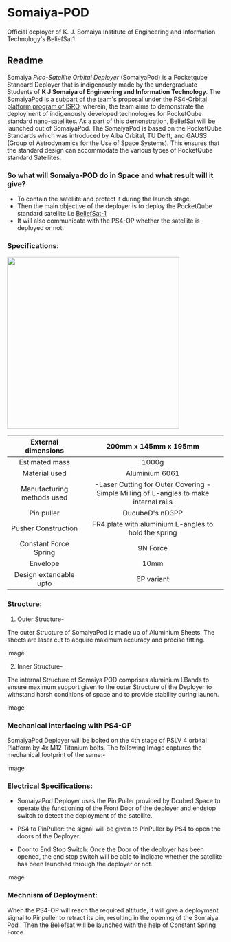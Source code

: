 # Somaiya-POD
Official deployer of K. J. Somaiya Institute of Engineering and Information Technology's BeliefSat1
## Readme 

Somaiya *Pico-Satellite Orbital Deployer* (SomaiyaPod) is a Pocketqube Standard Deployer that is indigenously made by the undergraduate Students of **K J Somaiya of Engineering and Information Technology**. The  SomaiyaPod is a subpart of the team's proposal under the [PS4-Orbital platform program of ISRO](https://www.isro.gov.in/update/15-jun-2019/announcement-of-opportunity-ao-orbital-platform), wherein, the team aims to demonstrate the deployment of indigenously developed technologies for PocketQube standard nano-satellites. As a part of this demonstration, BeliefSat will be launched out of SomaiyaPod. The SomaiyaPod is based on the PocketQube Standards which was introduced by Alba Orbital, TU Delft, and GAUSS (Group of Astrodynamics for the Use of Space Systems). This ensures that the standard design can accommodate the various types of PocketQube standard Satellites.

### So what will Somaiya-POD do in Space and what result will it give?

- To contain the satellite and protect it during the launch stage.
- Then the main objective of the deployer is to deploy the PocketQube standard satellite i.e [BeliefSat-1](https://github.com/NewLeapKjsieit/BeliefSat)
- It will also communicate with the PS4-OP whether the satellite is deployed or not.

### Specifications:
<image src="images/IMG-20210409-WA0012.jpg" width=400 height=400>
</image>

| External dimensions 	| 200mm x 145mm x 195mm 	|
|:--:	|:--:	|
| Estimated mass 	| 1000g 	|
| Material used 	| Aluminium 6061 	|
| Manufacturing methods used 	| -Laser Cutting for Outer Covering -Simple Milling of L-angles to make internal rails  	|
| Pin puller 	| DucubeD's nD3PP 	|
| Pusher Construction 	| FR4 plate with aluminium L-angles to hold the spring  	|
| Constant Force Spring  	| 9N Force 	|
| Envelope 	| 10mm 	|
| Design extendable upto 	| 6P variant 	|

### Structure:

1. Outer Structure-

The outer Structure of SomaiyaPod is made up of Aluminium Sheets. The sheets are laser cut to acquire maximum accuracy and precise fitting.

image

2. Inner Structure-

The internal Structure of Somaiya POD comprises aluminium LBands to ensure maximum support given to the outer Structure of the Deployer to withstand harsh conditions of space and  to provide stability during launch. 

image

### Mechanical interfacing with PS4-OP

SomaiyaPod Deployer will be bolted on the 4th stage of PSLV 4 orbital Platform by 4x M12 Titanium bolts. The following Image captures the mechanical footprint of the same:-

image

### Electrical Specifications:

- SomaiyaPod Deployer uses the Pin Puller provided by Dcubed Space to   operate the functioning of the Front Door of the deployer and endstop   switch to detect the deployment of the satellite.

- PS4 to PinPuller: the signal will be given to PinPuller by PS4 to open the doors of the Deployer.

- Door to End Stop Switch: Once the Door of the deployer has been opened, the end stop switch will be able to indicate whether the satellite has been launched through the deployer or not.

image

### Mechnism of Deployment:
When the PS4-OP will reach the required altitude, it will give a deployment signal to Pinpuller to retract  its pin, resulting in the opening of the Somaiya Pod . Then the Beliefsat will be launched with the help of Constant Spring Force.  


